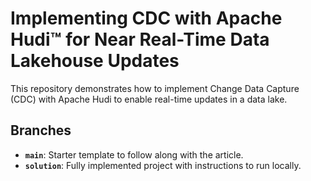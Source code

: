 # Implementing CDC with Apache Hudi™ for Near Real-Time Data Lakehouse Updates

This repository demonstrates how to implement Change Data Capture (CDC) with Apache Hudi to enable real-time updates in a data lake.

## Branches

-   **`main`**: Starter template to follow along with the article.
-   **`solution`**: Fully implemented project with instructions to run locally.
